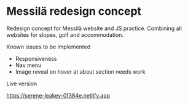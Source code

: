 # Messilä redesign concept

Redesign concept for Messilä website and JS practice. Combining all websites for slopes, golf and accommodation.



Known issues to be implemented

- Responsiveness
- Nav menu
- Image reveal on hover at about section needs work




Live version

https://serene-leakey-0f384e.netlify.app

